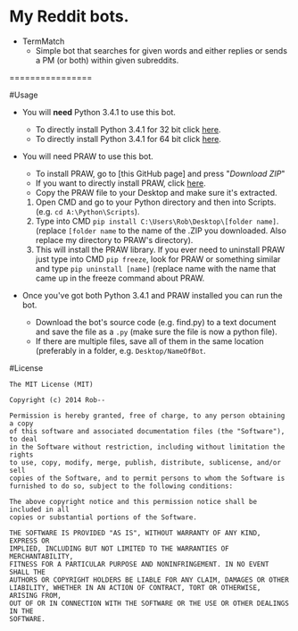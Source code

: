 My Reddit bots.
================
+ TermMatch
  * Simple bot that searches for given words and either replies or sends a PM (or both) within given subreddits.

================

#Usage
+ You will **need** Python 3.4.1 to use this bot.
  * To directly install Python 3.4.1 for 32 bit click [here](https://www.python.org/ftp/python/3.4.1/python-3.4.1.msi).
  * To directly install Python 3.4.1 for 64 bit click [here](https://www.python.org/ftp/python/3.4.1/python-3.4.1.amd64.msi).

+ You will need PRAW to use this bot.
  * To install PRAW, go to [this GitHub page] and press "*Download ZIP*"
  * If you want to directly install PRAW, click [here](https://github.com/praw-dev/praw/archive/master.zip).
  * Copy the PRAW file to your Desktop and make sure it's extracted.
  
  1) Open CMD and go to your Python directory and then into Scripts. (e.g. `cd A:\Python\Scripts`).
  2) Type into CMD `pip install C:\Users\Rob\Desktop\[folder name]`. (replace `[folder name` to the name of the .ZIP you downloaded. Also replace my directory to PRAW's directory).
  3) This will install the PRAW library. If you ever need to uninstall PRAW just type into CMD `pip freeze`, look for PRAW or something similar and type `pip uninstall [name]` (replace name with the name that came up in the freeze command about PRAW.

+ Once you've got both Python 3.4.1 and PRAW installed you can run the bot.
  * Download the bot's source code (e.g. find.py) to a text document and save the file as a `.py` (make sure the file is now a python file).
  * If there are multiple files, save all of them in the same location (preferably in a folder, e.g. `Desktop/NameOfBot`.

#License
```
The MIT License (MIT)

Copyright (c) 2014 Rob--

Permission is hereby granted, free of charge, to any person obtaining a copy
of this software and associated documentation files (the "Software"), to deal
in the Software without restriction, including without limitation the rights
to use, copy, modify, merge, publish, distribute, sublicense, and/or sell
copies of the Software, and to permit persons to whom the Software is
furnished to do so, subject to the following conditions:

The above copyright notice and this permission notice shall be included in all
copies or substantial portions of the Software.

THE SOFTWARE IS PROVIDED "AS IS", WITHOUT WARRANTY OF ANY KIND, EXPRESS OR
IMPLIED, INCLUDING BUT NOT LIMITED TO THE WARRANTIES OF MERCHANTABILITY,
FITNESS FOR A PARTICULAR PURPOSE AND NONINFRINGEMENT. IN NO EVENT SHALL THE
AUTHORS OR COPYRIGHT HOLDERS BE LIABLE FOR ANY CLAIM, DAMAGES OR OTHER
LIABILITY, WHETHER IN AN ACTION OF CONTRACT, TORT OR OTHERWISE, ARISING FROM,
OUT OF OR IN CONNECTION WITH THE SOFTWARE OR THE USE OR OTHER DEALINGS IN THE
SOFTWARE.
```
